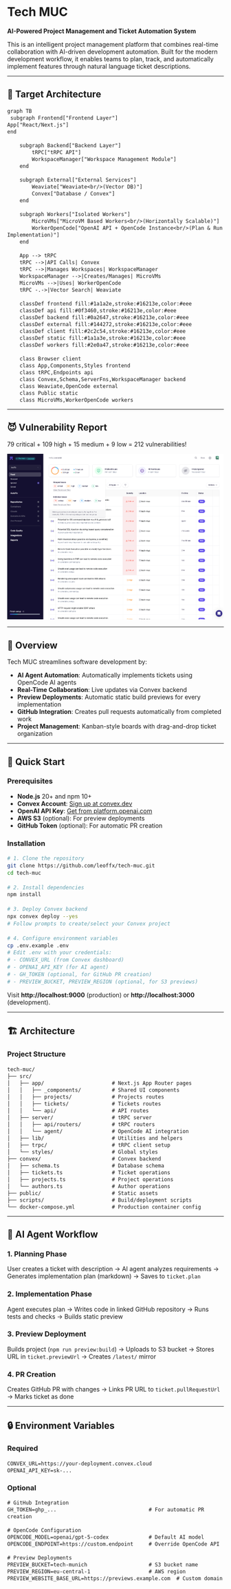 # Tech MUC

**AI-Powered Project Management and Ticket Automation System**

This is an intelligent project management platform that combines real-time collaboration with AI-driven development automation. Built for the modern development workflow, it enables teams to plan, track, and automatically implement features through natural language ticket descriptions.

---

## 🎯 Target Architecture

```mermaid
graph TB
 subgraph Frontend["Frontend Layer"]
App["React/Next.js"]
end

    subgraph Backend["Backend Layer"]
        tRPC["tRPC API"]
        WorkspaceManager["Workspace Management Module"]
    end

    subgraph External["External Services"]
        Weaviate["Weaviate<br/>(Vector DB)"]
        Convex["Database / Convex"]
    end

    subgraph Workers["Isolated Workers"]
        MicroVMs["MicroVM Based Workers<br/>(Horizontally Scalable)"]
        WorkerOpenCode["OpenAI API + OpenCode Instance<br/>(Plan & Run Implementation)"]
    end

    App --> tRPC
    tRPC -->|API Calls| Convex
    tRPC -->|Manages Workspaces| WorkspaceManager
    WorkspaceManager -->|Creates/Manages| MicroVMs
    MicroVMs -->|Uses| WorkerOpenCode
    tRPC -.->|Vector Search| Weaviate

    classDef frontend fill:#1a1a2e,stroke:#16213e,color:#eee
    classDef api fill:#0f3460,stroke:#16213e,color:#eee
    classDef backend fill:#0a2647,stroke:#16213e,color:#eee
    classDef external fill:#144272,stroke:#16213e,color:#eee
    classDef client fill:#2c2c54,stroke:#16213e,color:#eee
    classDef static fill:#1a1a3e,stroke:#16213e,color:#eee
    classDef workers fill:#2e0a47,stroke:#16213e,color:#eee

    class Browser client
    class App,Components,Styles frontend
    class tRPC,Endpoints api
    class Convex,Schema,ServerFns,WorkspaceManager backend
    class Weaviate,OpenCode external
    class Public static
    class MicroVMs,WorkerOpenCode workers
```

---

## 😈 Vulnerability Report

79 critical + 109 high + 15 medium + 9 low = 212 vulnerabilities!

<img src="aikido/vulns.png">

---

## 👀 Overview

Tech MUC streamlines software development by:

- **AI Agent Automation**: Automatically implements tickets using OpenCode AI agents
- **Real-Time Collaboration**: Live updates via Convex backend
- **Preview Deployments**: Automatic static build previews for every implementation
- **GitHub Integration**: Creates pull requests automatically from completed work
- **Project Management**: Kanban-style boards with drag-and-drop ticket organization

---

## 🚀 Quick Start

### Prerequisites

- **Node.js** 20+ and npm 10+
- **Convex Account**: [Sign up at convex.dev](https://convex.dev)
- **OpenAI API Key**: [Get from platform.openai.com](https://platform.openai.com)
- **AWS S3** (optional): For preview deployments
- **GitHub Token** (optional): For automatic PR creation

### Installation

```bash
# 1. Clone the repository
git clone https://github.com/leoffx/tech-muc.git
cd tech-muc

# 2. Install dependencies
npm install

# 3. Deploy Convex backend
npx convex deploy --yes
# Follow prompts to create/select your Convex project

# 4. Configure environment variables
cp .env.example .env
# Edit .env with your credentials:
# - CONVEX_URL (from Convex dashboard)
# - OPENAI_API_KEY (for AI agent)
# - GH_TOKEN (optional, for GitHub PR creation)
# - PREVIEW_BUCKET, PREVIEW_REGION (optional, for S3 previews)
```

Visit **http://localhost:9000** (production) or **http://localhost:3000** (development).

---

## 🏗️ Architecture

### Project Structure

```
tech-muc/
├── src/
│   ├── app/                      # Next.js App Router pages
│   │   ├── _components/          # Shared UI components
│   │   ├── projects/             # Projects routes
│   │   ├── tickets/              # Tickets routes
│   │   └── api/                  # API routes
│   ├── server/                   # tRPC server
│   │   ├── api/routers/          # tRPC routers
│   │   └── agent/                # OpenCode AI integration
│   ├── lib/                      # Utilities and helpers
│   ├── trpc/                     # tRPC client setup
│   └── styles/                   # Global styles
├── convex/                       # Convex backend
│   ├── schema.ts                 # Database schema
│   ├── tickets.ts                # Ticket operations
│   ├── projects.ts               # Project operations
│   └── authors.ts                # Author operations
├── public/                       # Static assets
├── scripts/                      # Build/deployment scripts
└── docker-compose.yml            # Production container config
```

---

## 🤖 AI Agent Workflow

### 1. Planning Phase

User creates a ticket with description → AI agent analyzes requirements → Generates implementation plan (markdown) → Saves to `ticket.plan`

### 2. Implementation Phase

Agent executes plan → Writes code in linked GitHub repository → Runs tests and checks → Builds static preview

### 3. Preview Deployment

Builds project (`npm run preview:build`) → Uploads to S3 bucket → Stores URL in `ticket.previewUrl` → Creates `/latest/` mirror

### 4. PR Creation

Creates GitHub PR with changes → Links PR URL to `ticket.pullRequestUrl` → Marks ticket as done

---

## 🔒 Environment Variables

### Required

```env
CONVEX_URL=https://your-deployment.convex.cloud
OPENAI_API_KEY=sk-...
```

### Optional

```env
# GitHub Integration
GH_TOKEN=ghp_...                              # For automatic PR creation

# OpenCode Configuration
OPENCODE_MODEL=openai/gpt-5-codex             # Default AI model
OPENCODE_ENDPOINT=https://custom.endpoint     # Override OpenCode API

# Preview Deployments
PREVIEW_BUCKET=tech-munich                    # S3 bucket name
PREVIEW_REGION=eu-central-1                   # AWS region
PREVIEW_WEBSITE_BASE_URL=https://previews.example.com  # Custom domain
```
